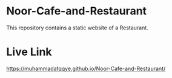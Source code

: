 # Noor-Cafe-and-Restaurant
This repository contains a static website of a Restaurant.

# Live Link
https://muhammadatqqye.github.io/Noor-Cafe-and-Restaurant/

